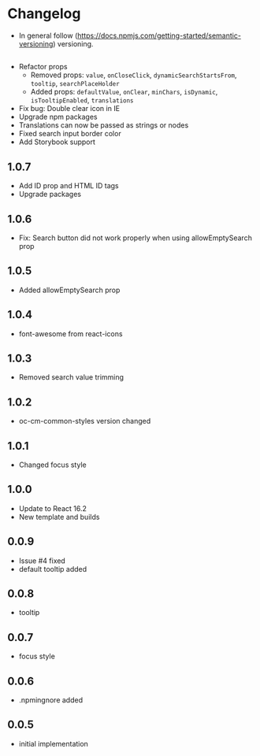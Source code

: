# Changelog

* In general follow (https://docs.npmjs.com/getting-started/semantic-versioning) versioning.

## <next>
* Refactor props
  * Removed props: `value`, `onCloseClick`, `dynamicSearchStartsFrom`, `tooltip`, `searchPlaceHolder`
  * Added props: `defaultValue`, `onClear`, `minChars`, `isDynamic`, `isTooltipEnabled`, `translations`
* Fix bug: Double clear icon in IE
* Upgrade npm packages
* Translations can now be passed as strings or nodes
* Fixed search input border color
* Add Storybook support

## 1.0.7
* Add ID prop and HTML ID tags
* Upgrade packages

## 1.0.6
* Fix: Search button did not work properly when using allowEmptySearch prop

## 1.0.5
* Added allowEmptySearch prop

## 1.0.4
* font-awesome from react-icons

## 1.0.3
* Removed search value trimming

## 1.0.2
* oc-cm-common-styles version changed

## 1.0.1
* Changed focus style

## 1.0.0
* Update to React 16.2
* New template and builds

## 0.0.9
* Issue #4 fixed
* default tooltip added

## 0.0.8
* tooltip

## 0.0.7
* focus style

## 0.0.6
* .npmingnore added

## 0.0.5
* initial implementation
